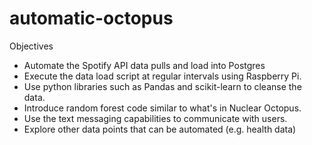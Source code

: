 # automatic-octopus
Objectives
- Automate the Spotify API data pulls and load into Postgres
- Execute the data load script at regular intervals using Raspberry Pi.
- Use python libraries such as Pandas and scikit-learn to cleanse the data.
- Introduce random forest code similar to what's in Nuclear Octopus.
- Use the text messaging capabilities to communicate with users.
- Explore other data points that can be automated (e.g. health data)
